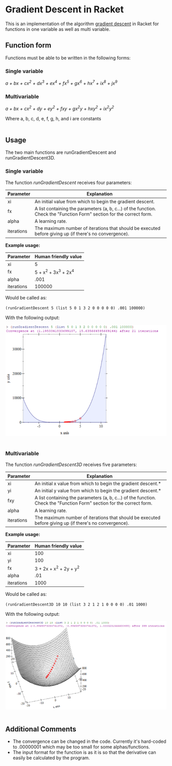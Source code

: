 # Gradient Descent in Racket  

This is an implementation of the algorithm [gradient descent](https://en.wikipedia.org/wiki/Gradient_descent) in Racket for functions in one variable as well as multi variable.

## Function form

Functions must be able to be written in the following forms:  

### Single variable
*a + bx + cx<sup>2</sup> + dx<sup>3</sup> + ex<sup>4</sup> + fx<sup>5</sup> + gx<sup>6</sup> + hx<sup>7</sup> + ix<sup>8</sup> + jx<sup>9</sup>*

### Multivariable
*a + bx + cx<sup>2</sup> + dy + ey<sup>2</sup> + fxy + gx<sup>2</sup>y + hxy<sup>2</sup> + ix<sup>2</sup>y<sup>2</sup>*

Where a, b, c, d, e, f, g, h, and i are constants
<br/><br/>
## Usage

The two main functions are runGradientDescent and runGradientDescent3D.  

### Single variable

The function *runGradientDescent* receives four parameters:  

| Parameter  | Explanation                                                                                                             |
|------------|-------------------------------------------------------------------------------------------------------------------------|
| xi         | An initial value from which to begin the gradient descent.                                                              |
| fx         | A list containing the parameters (a, b, c...) of the function.  Check the "Function Form" section for the correct form. |
| alpha      | A learning rate.                                                                                                        |
| iterations | The maximum number of iterations that should be executed before giving up (if there's no convergence).                  |  

**Example usage:**  

| Parameter  | Human friendly value                                                                                                    |
|------------|-------------------------------------------------------------------------------------------------------------------------|
| xi         | 5                                                                                                                       |
| fx         |  5 + x<sup>2</sup> + 3x<sup>3</sup> + 2x<sup>4</sup>                                                                    |
| alpha      | .001                                                                                                                    |
| iterations | 100000                                                                                                                  |  

Would be called as:  

`(runGradientDescent 5 (list 5 0 1 3 2 0 0 0 0 0) .001 100000)`

With the following output:  

![Univariable example](https://raw.githubusercontent.com/partone/Gradient-Descent-in-Racket/master/exampleImages/univariable.PNG)
<br/><br/>
### Multivariable

The function *runGradientDescent3D* receives five parameters:  

| Parameter  | Explanation                                                                                                             |
|------------|-------------------------------------------------------------------------------------------------------------------------|
| xi         | An initial x value from which to begin the gradient descent.*                                                           |
| yi         | An initial y value from which to begin the gradient descent.*                                                           |
| fxy        | A list containing the parameters (a, b, c...) of the function.  Check the "Function Form" section for the correct form. |
| alpha      | A learning rate.                                                                                                        |
| iterations | The maximum number of iterations that should be executed before giving up (if there's no convergence).                  |  

**Example usage:**  

| Parameter  | Human friendly value                                                                                                    |
|------------|-------------------------------------------------------------------------------------------------------------------------|
| xi         | 100                                                                                                                     |
| yi         | 100                                                                                                                     |
| fx         | 3 + 2x + x<sup>2</sup> + 2y + y<sup>2</sup>                                                                             |
| alpha      | .01                                                                                                                     |
| iterations | 1000                                                                                                                    |  

Would be called as:  

`(runGradientDescent3D 10 10 (list 3 2 1 2 1 0 0 0 0) .01 1000)`

With the following output:  

![Multivariable example](https://raw.githubusercontent.com/partone/Gradient-Descent-in-Racket/master/exampleImages/multivariable.PNG)
<br/><br/>  
## Additional Comments

- The convergence can be changed in the code.  Currently it's hard-coded to .00000001 which may be too small for some alphas/functions.  
- The input format for the function is as it is so that the derivative can easily be calculated by the program.
